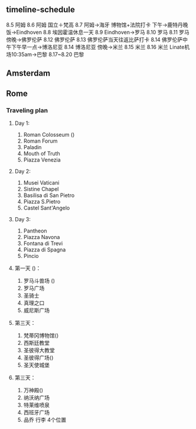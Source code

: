 ## timeline-schedule
8.5 阿姆
8.6 阿姆 国立＋梵高
8.7 阿姆→海牙 博物馆+法院打卡 下午→鹿特丹晚饭→Eindhoven
8.8 埃因霍温休息一天
8.9 Eindhoven→罗马
8.10 罗马
8.11 罗马傍晚→佛罗伦萨
8.12 佛罗伦萨
8.13 佛罗伦萨当天往返比萨打卡 
8.14 佛罗伦萨中午下午早一点→博洛尼亚
8.14 博洛尼亚 傍晚→米兰
8.15 米兰
8.16 米兰 Linate机场10:35am→巴黎
8.17~8.20 巴黎


## Amsterdam
### 



## Rome
### Traveling plan
1. Day 1: 
   1. Roman Colosseum ()
   2. Roman Forum 
   3. Paladin
   4. Mouth of Truth
   5. Piazza Venezia
2. Day 2: 
   1. Musei Vaticani
   2. Sistine Chapel
   3. Basilisa di San Pietro
   4. Piazza S.Pietro
   5. Castel Sant'Angelo
3. Day 3:
   1. Pantheon
   2. Piazza Navona
   3. Fontana di Trevi
   4. Piazza di Spagna
   5. Pincio

1. 第一天 ()： 
   1. 罗马斗兽场 ()
   2. 罗马广场 
   3. 圣骑士
   4. 真理之口
   5. 威尼斯广场
2. 第三天： 
   1. 梵蒂冈博物馆()
   2. 西斯廷教堂
   3. 圣彼得大教堂
   4. 圣彼得广场()
   5. 圣天使城堡
3. 第三天：
   1. 万神殿()
   2. 纳沃纳广场
   3. 特莱维喷泉
   4. 西班牙广场
   5. 品乔
行李 4个位置
